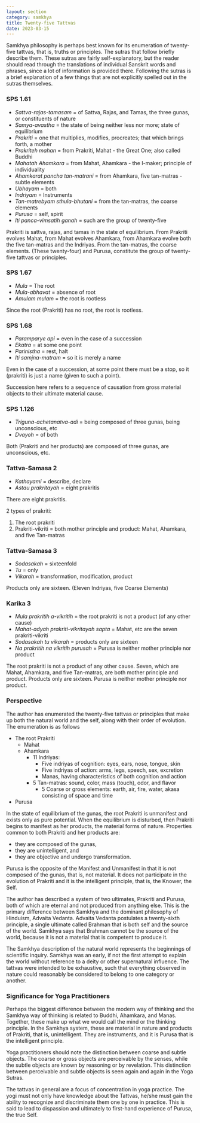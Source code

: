 ```yaml
---
layout: section
category: samkhya
title: Twenty-five Tattvas
date: 2023-03-15
---
```

Samkhya philosophy is perhaps best known for its enumeration of twenty-five tattvas, that is, truths or principles. The sutras that follow briefly describe them. These sutras are fairly self-explanatory, but the reader should read through the translations of individual Sanskrit words and phrases, since a lot of information is provided there. Following the sutras is a brief explanation of a few things that are not explicitly spelled out in the sutras themselves.

### SPS 1.61
- *Sattva-rajas-tamasam* =  of Sattva, Rajas, and Tamas, the three gunas, or constituents of nature
- *Samya-avastha* = the state of being neither less nor more; state of equilibrium
- *Prakriti* = one that multiplies, modifies, procreates; that which brings forth, a mother
- *Prakriteh mahan* = from Prakriti, Mahat - the Great One; also called Buddhi
- *Mahatah Ahamkara* = from Mahat, Ahamkara - the I-maker; principle of individuality
- *Ahamkarat pancha tan-matrani* = from Ahamkara, five tan-matras - subtle elements
- *Ubhayam* = both
- *Indriyam* = Instruments 
- *Tan-matrebyam sthula-bhutani* = from the tan-matras, the coarse elements
- *Purusa* = self, spirit
- *Iti panca-vimsatih ganah* = such are the group of twenty-five 

Prakriti is sattva, rajas, and tamas in the state of equilibrium. From Prakriti evolves Mahat, from Mahat evolves Ahamkara, from Ahamkara evolve both the five tan-matras and the Indriyas. From the tan-matras, the coarse elements.  (These twenty-four)  and Purusa, constitute the group of twenty-five tattvas or principles.

### SPS 1.67
- *Mula* = The root
- *Mula-abhavat* = absence of root
- *Amulam mulam* = the root is rootless

Since the root (Prakriti) has no root, the root is rootless.

### SPS 1.68
- *Paramparye api* = even in the case of a succession
- *Ekatra* = at some one point
- *Parinistha* = rest, halt
- *Iti samjna-matram* = so it is merely a name

Even in the case of a succession, at some point there must be a stop, so it (prakriti) is just a name (given to such a point).

Succession here refers to a sequence of causation from gross material objects to their ultimate material cause.

### SPS 1.126
- *Triguna-achetanatva-adi* = being composed of three gunas, being unconscious, etc
- *Dvayoh* = of both 

Both (Prakriti and her products) are composed of three gunas, are unconscious, etc.

### Tattva-Samasa 2
- *Kathayami* = describe, declare
- *Astau prakritayah* = eight prakritis

There are eight prakritis.

2 types of prakriti:
1. The root prakriti
2. Prakriti-vikriti = both mother principle and product: Mahat, Ahamkara, and five Tan-matras

### Tattva-Samasa 3
- *Sodasakah* = sixteenfold
- *Tu* = only
- *Vikarah* = transformation, modification, product

Products only are sixteen. (Eleven Indriyas, five Coarse Elements)

### Karika 3
- *Mula prakritih a-vikritih* = the root prakriti is not a product (of any other cause)
- *Mahat-adyah prakriti-vikritayah sapta* = Mahat, etc are the seven prakriti-vikriti
- *Sodasakah tu vikarah* = products only are sixteen
- *Na prakritih na vikritih purusah* = Purusa is neither mother principle nor product

The root prakriti is not a product of any other cause. Seven, which are Mahat, Ahamkara, and five Tan-matras, are both mother principle and product. Products only are sixteen. Purusa is neither mother principle nor product.

### Perspective
The author has enumerated the twenty-five tattvas or principles that make up both the natural world and the self, along with their order of evolution. The enumeration is as follows
- The root Prakriti
	- Mahat
	- Ahamkara
		- 11 Indriyas:
			- Five indriyas of cognition: eyes, ears, nose, tongue, skin
			- Five indriyas of action: arms, legs, speech, sex, excretion
			- Manas, having characteristics of both cognition and action
		- 5 Tan-matras: sound, color, mass (touch), odor, and flavor
			- 5 Coarse or gross elements: earth, air, fire, water, akasa consisting of space and time
- Purusa

In the state of equilibrium of the gunas, the root Prakriti is unmanifest and exists only as pure potential. When the equilibrium is disturbed, then Prakriti begins to manifest as her products, the material forms of nature. Properties common to both Prakriti and her products are:
- they are composed of the gunas,
- they are unintelligent, and
- they are objective and undergo transformation.

Purusa is the opposite of the Manifest and Unmanifest in that it is not composed of the gunas, that is, not material. It does not participate in the evolution of Prakriti and it is the intelligent principle, that is, the Knower, the Self. 

The author has described a system of two ultimates, Prakriti and Purusa, both of which are eternal and not produced from anything else. This is the primary difference between Samkhya and the dominant philosophy of Hinduism, Advaita Vedanta. Advaita Vedanta postulates a twenty-sixth principle, a single ultimate called Brahman that is both self and the source of the world. Samkhya says that Brahman cannot be the source of the world, because it is not a material that is competent to produce it.   

The Samkhya description of the natural world represents the beginnings of scientific inquiry. Samkhya was an early, if not the first attempt to explain the world without reference to a deity or other supernatural influence. The tattvas were intended to be exhaustive, such that everything observed in nature could reasonably be considered to belong to one category or another.

### Significance for Yoga Practitioners
Perhaps the biggest difference between the modern way of thinking and the Samkhya way of thinking is related to Buddhi, Ahamkara, and Manas. Together, these make up what we would call the mind or the thinking principle. In the Samkhya system, these are material in nature and products of Prakriti, that is, unintelligent. They are instruments, and it is Purusa that is the intelligent principle.

Yoga practitioners should note the distinction between coarse and subtle objects. The coarse or gross objects are perceivable by the senses, while the subtle objects are known by reasoning or by revelation. This distinction between perceivable and subtle objects is seen again and again in the Yoga Sutras.

The tattvas in general are a focus of concentration in yoga practice. The yogi must not only have knowledge about the Tattvas, he/she must gain the ability to recognize and discriminate them one by one in practice. This is said to lead to dispassion and ultimately to first-hand experience of Purusa, the true Self.
